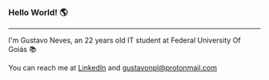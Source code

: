 ### Hello World! 🌎

---

I'm Gustavo Neves, an 22 years old IT student at Federal University Of Goiás 📚

You can reach me at [LinkedIn](https://www.linkedin.com/in/gnlouzada) and gustavonpl@protonmail.com
